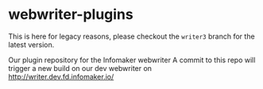 # webwriter-plugins

This is here for legacy reasons, please checkout the `writer3` branch for the latest version.

Our plugin repository for the Infomaker webwriter
A commit to this repo will trigger a new build on our dev webwriter on
http://writer.dev.fd.infomaker.io/
